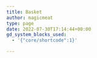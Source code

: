 ```yaml
---
title: Basket
author: magicmeat
type: page
date: 2022-07-30T17:14:44+00:00
gd_system_blocks_used:
  - '{"core/shortcode":1}'

---
```

